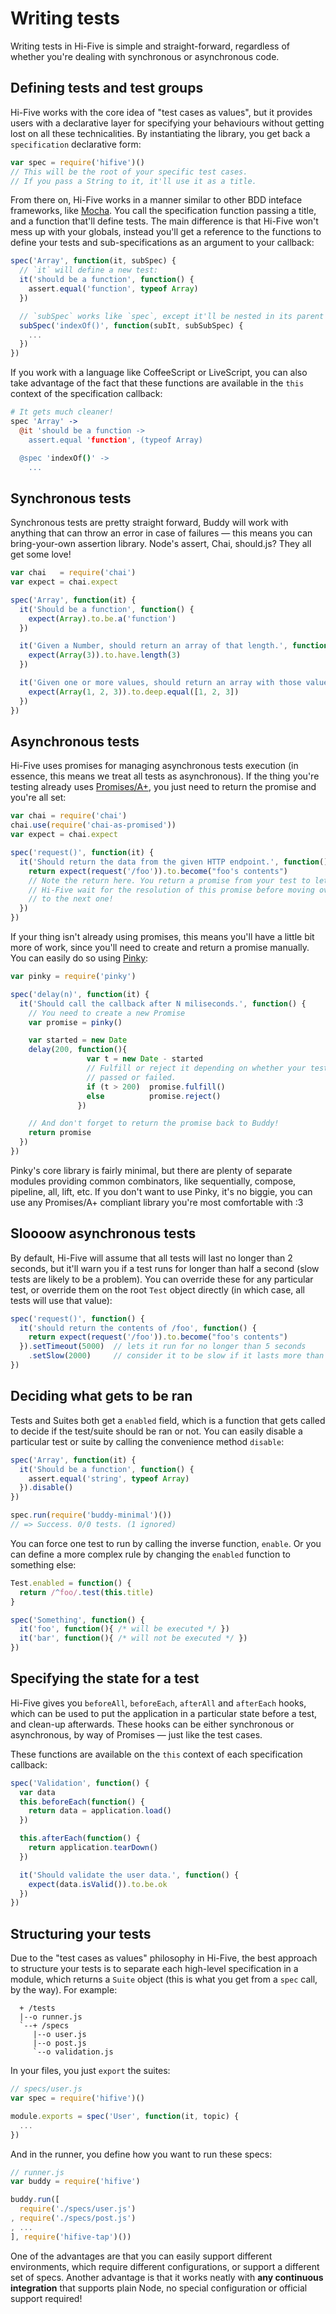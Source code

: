# Writing tests

Writing tests in Hi-Five is simple and straight-forward, regardless of whether
you're dealing with synchronous or asynchronous code.


## Defining tests and test groups

Hi-Five works with the core idea of "test cases as values", but it provides
users with a declarative layer for specifying your behaviours without getting
lost on all these technicalities. By instantiating the library, you get back a
`specification` declarative form:

```js
var spec = require('hifive')()
// This will be the root of your specific test cases.
// If you pass a String to it, it'll use it as a title.
```

From there on, Hi-Five works in a manner similar to other BDD inteface
frameworks, like [Mocha](http://visionmedia.github.io/mocha/). You call the
specification function passing a title, and a function that'll define
tests. The main difference is that Hi-Five won't mess up with your globals,
instead you'll get a reference to the functions to define your tests and
sub-specifications as an argument to your callback:

```js
spec('Array', function(it, subSpec) {
  // `it` will define a new test:
  it('should be a function', function() {
    assert.equal('function', typeof Array)
  })

  // `subSpec` works like `spec`, except it'll be nested in its parent
  subSpec('indexOf()', function(subIt, subSubSpec) {
    ...
  })
})
```

If you work with a language like CoffeeScript or LiveScript, you can also take
advantage of the fact that these functions are available in the `this` context
of the specification callback:

```coffee
# It gets much cleaner!
spec 'Array' ->
  @it 'should be a function ->
    assert.equal 'function', (typeof Array)

  @spec 'indexOf()' ->
    ...
```

## Synchronous tests

Synchronous tests are pretty straight forward, Buddy will work with anything
that can throw an error in case of failures — this means you can bring-your-own
assertion library. Node's assert, Chai, should.js? They all get some love!

```js
var chai   = require('chai')
var expect = chai.expect

spec('Array', function(it) {
  it('Should be a function', function() {
    expect(Array).to.be.a('function')
  })

  it('Given a Number, should return an array of that length.', function() {
    expect(Array(3)).to.have.length(3)
  })

  it('Given one or more values, should return an array with those values.', function() {
    expect(Array(1, 2, 3)).to.deep.equal([1, 2, 3])
  })
})
```

## Asynchronous tests

Hi-Five uses promises for managing asynchronous tests execution (in essence,
this means we treat all tests as asynchronous). If the thing you're testing
already uses [Promises/A+](http://promises-aplus.github.io/promises-spec/), you
just need to return the promise and you're all set:

```js
var chai = require('chai')
chai.use(require('chai-as-promised'))
var expect = chai.expect

spec('request()', function(it) {
  it('Should return the data from the given HTTP endpoint.', function() {
    return expect(request('/foo')).to.become("foo's contents")
    // Note the return here. You return a promise from your test to let
    // Hi-Five wait for the resolution of this promise before moving over
    // to the next one!
  })
})
```

If your thing isn't already using promises, this means you'll have a little bit
more of work, since you'll need to create and return a promise manually. You
can easily do so using [Pinky](https://github.com/killdream/pinky):

```js
var pinky = require('pinky')

spec('delay(n)', function(it) {
  it('Should call the callback after N miliseconds.', function() {
    // You need to create a new Promise
    var promise = pinky()

    var started = new Date
    delay(200, function(){
                 var t = new Date - started
                 // Fulfill or reject it depending on whether your test
                 // passed or failed.
                 if (t > 200)  promise.fulfill()
                 else          promise.reject()
               })

    // And don't forget to return the promise back to Buddy!
    return promise
  })
})
```

Pinky's core library is fairly minimal, but there are plenty of separate
modules providing common combinators, like sequentially, compose, pipeline,
all, lift, etc. If you don't want to use Pinky, it's no biggie, you can use any
Promises/A+ compliant library you're most comfortable with :3


## Sloooow asynchronous tests

By default, Hi-Five will assume that all tests will last no longer than 2
seconds, but it'll warn you if a test runs for longer than half a second (slow
tests are likely to be a problem). You can override these for any particular
test, or override them on the root `Test` object directly (in which case, all
tests will use that value):

```js
spec('request()', function() {
  it('should return the contents of /foo', function() {
    return expect(request('/foo')).to.become("foo's contents")
  }).setTimeout(5000)  // lets it run for no longer than 5 seconds
    .setSlow(2000)     // consider it to be slow if it lasts more than 2s
})
```


## Deciding what gets to be ran

Tests and Suites both get a `enabled` field, which is a function that gets
called to decide if the test/suite should be ran or not. You can easily disable
a particular test or suite by calling the convenience method `disable`:

```js
spec('Array', function(it) {
  it('Should be a function', function() {
    assert.equal('string', typeof Array)
  }).disable()
})

spec.run(require('buddy-minimal')())
// => Success. 0/0 tests. (1 ignored)
```

You can force one test to run by calling the inverse function, `enable`. Or you
can define a more complex rule by changing the `enabled` function to something
else:

```js
Test.enabled = function() {
  return /^foo/.test(this.title)
}

spec('Something', function() {
  it('foo', function(){ /* will be executed */ })
  it('bar', function(){ /* will not be executed */ })
})
```


## Specifying the state for a test

Hi-Five gives you `beforeAll`, `beforeEach`, `afterAll` and `afterEach` hooks,
which can be used to put the application in a particular state before a test,
and clean-up afterwards. These hooks can be either synchronous or asynchronous,
by way of Promises — just like the test cases.

These functions are available on the `this` context of each specification callback:

```js
spec('Validation', function() {
  var data
  this.beforeEach(function() {
    return data = application.load()
  })

  this.afterEach(function() {
    return application.tearDown()
  })

  it('Should validate the user data.', function() {
    expect(data.isValid()).to.be.ok
  })
})
```

## Structuring your tests

Due to the "test cases as values" philosophy in Hi-Five, the best approach to
structure your tests is to separate each high-level specification in a module,
which returns a `Suite` object (this is what you get from a `spec` call, by the
way). For example:

```text
  + /tests
  |--o runner.js
  `--+ /specs
     |--o user.js
     |--o post.js
     `--o validation.js
```

In your files, you just `export` the suites:

```js
// specs/user.js
var spec = require('hifive')()

module.exports = spec('User', function(it, topic) {
  ...
})
```

And in the runner, you define how you want to run these specs:

```js
// runner.js
var buddy = require('hifive')

buddy.run([
  require('./specs/user.js')
, require('./specs/post.js')
, ...
], require('hifive-tap')())
```

One of the advantages are that you can easily support different environments,
which require different configurations, or support a different set of
specs. Another advantage is that it works neatly with **any continuous
integration** that supports plain Node, no special configuration or official
support required!
